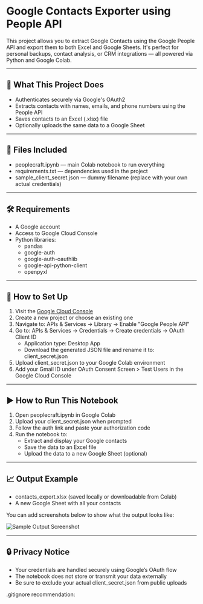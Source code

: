# Google Contacts Exporter using People API

This project allows you to extract Google Contacts using the Google People API and export them to both Excel and Google Sheets. It's perfect for personal backups, contact analysis, or CRM integrations — all powered via Python and Google Colab.

---

## 🚀 What This Project Does

- Authenticates securely via Google's OAuth2
- Extracts contacts with names, emails, and phone numbers using the People API
- Saves contacts to an Excel (.xlsx) file
- Optionally uploads the same data to a Google Sheet

---

## 📂 Files Included

- peoplecraft.ipynb — main Colab notebook to run everything
- requirements.txt — dependencies used in the project
- sample_client_secret.json — dummy filename (replace with your own actual credentials)

---

## 🛠️ Requirements

- A Google account
- Access to Google Cloud Console
- Python libraries:
  - pandas
  - google-auth
  - google-auth-oauthlib
  - google-api-python-client
  - openpyxl

---

## 🔐 How to Set Up

1. Visit the [Google Cloud Console](https://console.cloud.google.com)
2. Create a new project or choose an existing one
3. Navigate to: APIs & Services → Library → Enable "Google People API"
4. Go to: APIs & Services → Credentials → Create credentials → OAuth Client ID
   - Application type: Desktop App
   - Download the generated JSON file and rename it to: client_secret.json
5. Upload client_secret.json to your Google Colab environment
6. Add your Gmail ID under OAuth Consent Screen > Test Users in the Google Cloud Console

---

## ▶️ How to Run This Notebook

1. Open peoplecraft.ipynb in Google Colab
2. Upload your client_secret.json when prompted
3. Follow the auth link and paste your authorization code
4. Run the notebook to:
   - Extract and display your Google contacts
   - Save the data to an Excel file
   - Upload the data to a new Google Sheet (optional)

---

## 📈 Output Example

- contacts_export.xlsx (saved locally or downloadable from Colab)
- A new Google Sheet with all your contacts

You can add screenshots below to show what the output looks like:

![Sample Output Screenshot](path_to_your_screenshot.png)

---

## 🔒 Privacy Notice

- Your credentials are handled securely using Google’s OAuth flow
- The notebook does not store or transmit your data externally
- Be sure to exclude your actual client_secret.json from public uploads

.gitignore recommendation:

